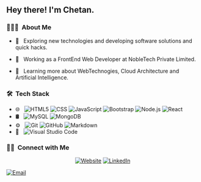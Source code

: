 

<h2> Hey there! I'm Chetan.</h2>

<h3> 👨🏻‍💻 &nbsp;About Me </h3>

- 🤔 &nbsp; Exploring new technologies and developing software solutions and quick hacks.

- 💼 &nbsp; Working as a FrontEnd Web Developer at NobleTech Private Limited.
- 🌱 &nbsp; Learning more about WebTechnogies, Cloud Architecture and Artificial Intelligence.


<h3> 🛠 &nbsp;Tech Stack</h3>


- 🌐 &nbsp;
  ![HTML5](https://img.shields.io/badge/-HTML5-333333?style=flat&logo=HTML5)
  ![CSS](https://img.shields.io/badge/-CSS-333333?style=flat&logo=CSS3&logoColor=1572B6)
  ![JavaScript](https://img.shields.io/badge/-JavaScript-333333?style=flat&logo=javascript)
  ![Bootstrap](https://img.shields.io/badge/-Bootstrap-333333?style=flat&logo=bootstrap&logoColor=563D7C)
  ![Node.js](https://img.shields.io/badge/-Node.js-333333?style=flat&logo=node.js)
  ![React](https://img.shields.io/badge/-React-333333?style=flat&logo=react)
- 🛢 &nbsp;
  ![MySQL](https://img.shields.io/badge/-MySQL-333333?style=flat&logo=mysql)
  ![MongoDB](https://img.shields.io/badge/-MongoDB-333333?style=flat&logo=mongodb)
- ⚙️ &nbsp;
  ![Git](https://img.shields.io/badge/-Git-333333?style=flat&logo=git)
  ![GitHub](https://img.shields.io/badge/-GitHub-333333?style=flat&logo=github)
  ![Markdown](https://img.shields.io/badge/-Markdown-333333?style=flat&logo=markdown)
- 🔧 &nbsp;
  ![Visual Studio Code](https://img.shields.io/badge/-Visual%20Studio%20Code-333333?style=flat&logo=visual-studio-code&logoColor=007ACC)



<h3> 🤝🏻 &nbsp;Connect with Me </h3>

<p align="center">
<a href="https://chetan3portfolio.netlify.app/#"><img alt="Website" src="https://img.shields.io/badge/Website- https://chetan3portfolio.netlify.app/#
-blue?style=flat-square&logo=google-chrome"></a>
<a href="https://www.linkedin.com/in/chetan-wankhede-282b20129/"><img alt="LinkedIn" src="https://img.shields.io/badge/LinkedIn-Chetan%20Wankhede-blue?style=flat-square&logo=linkedin"></a>

<a href="mailto:chetan.wankhede@outlook.com"><img alt="Email" src="https://img.shields.io/badge/Email-chetan.wankhede@outlook.com-blue?style=flat-square&logo=outlook"></a>
</p>


